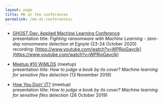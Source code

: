 ```yaml
---
layout: page
title: Me at the conferences
permalink: /me-at-conferences/
---
```


- [GHOST Day: Applied Machine Learning Conference](https://ghostday.pl/index.php/speakers)\
presentation title: *Fighting ransomware with Machine Learning - zero-day ransomware detection at Egnyte* (23-24 October 2020)\
recording: [https://www.youtube.com/watch?v=WPRjoGaycIk](https://www.youtube.com/watch?v=WPRjoGaycIk)

- [Meetup #10 WiMLDS](https://www.meetup.com/Poznan-Women-in-Machine-Learning-Data-Science/events/264022935/) (meetup)\
presentation title: *How to judge a book by its cover? Machine learning for sensitive files detection* (13 November 2019)
- [How You Doin' IT?](https://www.facebook.com/events/537875410297281/) (meetup)\
presentation title: *How to judge a book by its cover? Machine learning for sensitive files detection* (28 October 2019)